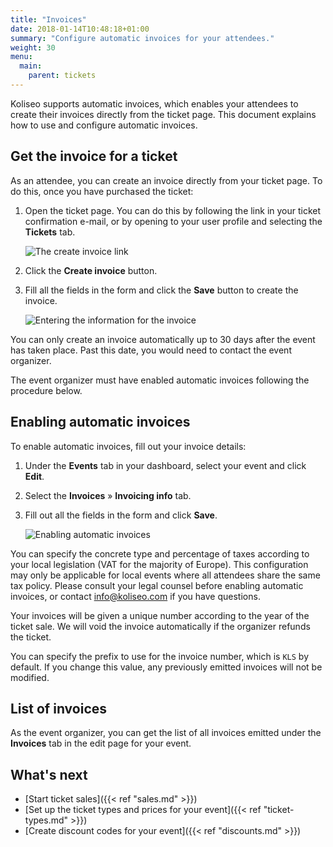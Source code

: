 ```yaml
---
title: "Invoices"
date: 2018-01-14T10:48:18+01:00
summary: "Configure automatic invoices for your attendees."
weight: 30
menu:
  main:
    parent: tickets
---
```


Koliseo supports automatic invoices, which enables your attendees to create their invoices directly from the ticket page. This document explains how to use and configure automatic invoices.

## Get the invoice for a ticket

As an attendee, you can create an invoice directly from your ticket page. To do this, once you have purchased the ticket:

1. Open the ticket page. You can do this by following the link in your ticket confirmation e-mail, or by opening to your user profile and selecting the **Tickets** tab.

   ![The create invoice link](/img/screenshots/tickets/invoices-create.jpg)

2. Click the **Create invoice** button.
3. Fill all the fields in the form and click the **Save** button to create the invoice.

   ![Entering the information for the invoice](/img/screenshots/tickets/invoices-client-info.jpg)

You can only create an invoice automatically up to 30 days after the event has taken place. Past this date, you would need to contact the event organizer.

<aside class="note">
The event organizer must have enabled automatic invoices following the procedure below.
</aside>

## Enabling automatic invoices

To enable automatic invoices, fill out your invoice details:

1. Under the **Events** tab in your dashboard, select your event and click **Edit**.
2. Select the **Invoices** &raquo; **Invoicing info** tab.
3. Fill out all the fields in the form and click **Save**.

   ![Enabling automatic invoices](/img/screenshots/tickets/invoices-organizer-info.jpg)

You can specify the concrete type and percentage of taxes according to your local legislation (VAT for the majority of Europe). This configuration may only be applicable for local events where all attendees share the same tax policy. Please consult your legal counsel before enabling automatic invoices, or contact info@koliseo.com if you have questions.

Your invoices will be given a unique number according to the year of the ticket sale. We will void the invoice automatically if the organizer refunds the ticket.

You can specify the prefix to use for the invoice number, which is `KLS` by default. If you change this value, any previously emitted invoices will not be modified.

## List of invoices

As the event organizer, you can get the list of all invoices emitted under the **Invoices** tab in the edit page for your event.

## What's next

- [Start ticket sales]({{< ref "sales.md" >}})
- [Set up the ticket types and prices for your event]({{< ref "ticket-types.md" >}})
- [Create discount codes for your event]({{< ref "discounts.md" >}})
